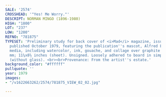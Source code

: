 ```yaml
---
SALE: '2574'
CROSSHEAD: '"Yes! Me Worry."'
DESCRIPT: NORMAN MINGO (1896-1980)
HIGH: "1800"
LOT: "237"
LOW: "1200"
REFNO: "781875"
TYPESET: 'Preliminary study for back cover of <i>Mad</i> magazine, issue no. 210,
  published October 1979, featuring the publication''s mascot, Alfred E. Neuman. Mixed
  media, including watercolor, ink, gouache, and collage over graphite on paper. 288x217
  mm; 11¼x8½ inches (sheet). Unsigned. Loosely adhered to board in simple black frame
  (without glass). <br><br>Provenance: From the artist''s estate.'
background_color: "#ffffff"
pullquote: ''
year: 1979
images:
- "/v1622663262/2574/781875_VIEW_02_02.jpg"

---
```

